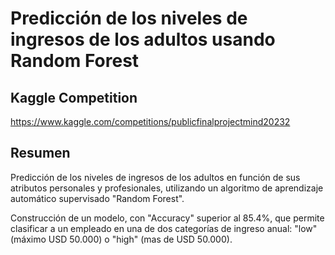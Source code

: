 # Predicción de los niveles de ingresos de los adultos usando Random Forest

## Kaggle Competition

https://www.kaggle.com/competitions/publicfinalprojectmind20232

## Resumen

Predicción de los niveles de ingresos de los adultos en función de sus atributos personales y profesionales, utilizando un algoritmo de aprendizaje automático supervisado "Random Forest".

Construcción de un modelo, con "Accuracy" superior al 85.4%, que permite clasificar a un empleado en una de dos categorías de ingreso anual: "low" (máximo USD 50.000) o "high" (mas de USD 50.000).
